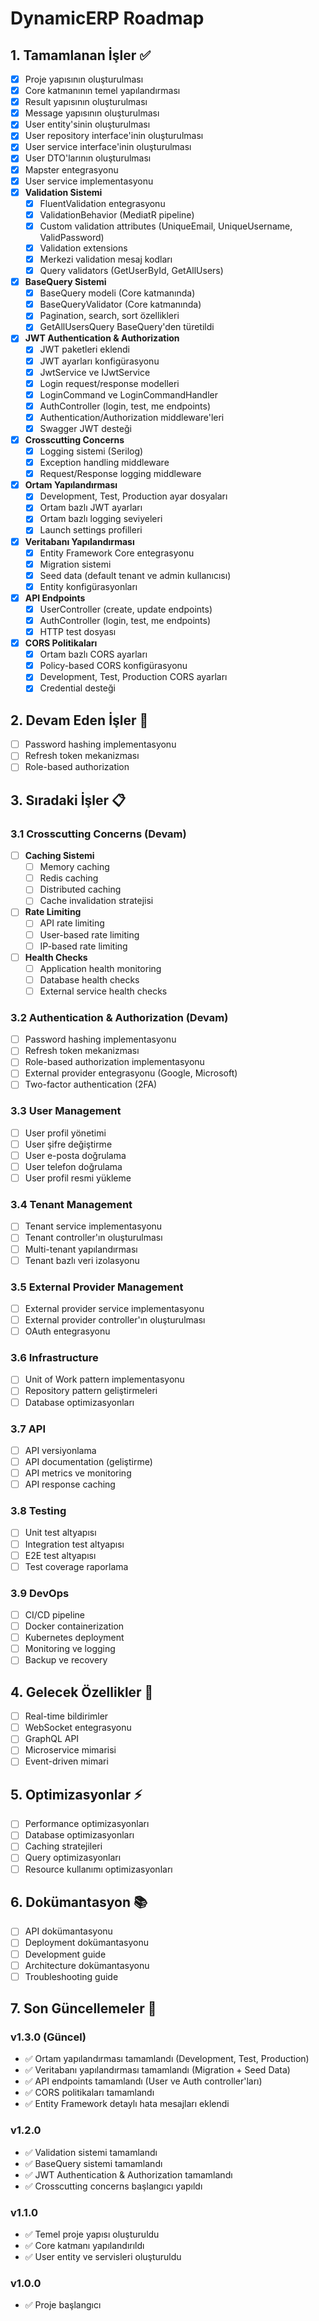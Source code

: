 # DynamicERP Roadmap

## 1. Tamamlanan İşler ✅
- [x] Proje yapısının oluşturulması
- [x] Core katmanının temel yapılandırması
- [x] Result yapısının oluşturulması
- [x] Message yapısının oluşturulması
- [x] User entity'sinin oluşturulması
- [x] User repository interface'inin oluşturulması
- [x] User service interface'inin oluşturulması
- [x] User DTO'larının oluşturulması
- [x] Mapster entegrasyonu
- [x] User service implementasyonu
- [x] **Validation Sistemi**
  - [x] FluentValidation entegrasyonu
  - [x] ValidationBehavior (MediatR pipeline)
  - [x] Custom validation attributes (UniqueEmail, UniqueUsername, ValidPassword)
  - [x] Validation extensions
  - [x] Merkezi validation mesaj kodları
  - [x] Query validators (GetUserById, GetAllUsers)
- [x] **BaseQuery Sistemi**
  - [x] BaseQuery modeli (Core katmanında)
  - [x] BaseQueryValidator (Core katmanında)
  - [x] Pagination, search, sort özellikleri
  - [x] GetAllUsersQuery BaseQuery'den türetildi
- [x] **JWT Authentication & Authorization**
  - [x] JWT paketleri eklendi
  - [x] JWT ayarları konfigürasyonu
  - [x] JwtService ve IJwtService
  - [x] Login request/response modelleri
  - [x] LoginCommand ve LoginCommandHandler
  - [x] AuthController (login, test, me endpoints)
  - [x] Authentication/Authorization middleware'leri
  - [x] Swagger JWT desteği
- [x] **Crosscutting Concerns**
  - [x] Logging sistemi (Serilog)
  - [x] Exception handling middleware
  - [x] Request/Response logging middleware
- [x] **Ortam Yapılandırması**
  - [x] Development, Test, Production ayar dosyaları
  - [x] Ortam bazlı JWT ayarları
  - [x] Ortam bazlı logging seviyeleri
  - [x] Launch settings profilleri
- [x] **Veritabanı Yapılandırması**
  - [x] Entity Framework Core entegrasyonu
  - [x] Migration sistemi
  - [x] Seed data (default tenant ve admin kullanıcısı)
  - [x] Entity konfigürasyonları
- [x] **API Endpoints**
  - [x] UserController (create, update endpoints)
  - [x] AuthController (login, test, me endpoints)
  - [x] HTTP test dosyası
- [x] **CORS Politikaları**
  - [x] Ortam bazlı CORS ayarları
  - [x] Policy-based CORS konfigürasyonu
  - [x] Development, Test, Production CORS ayarları
  - [x] Credential desteği

## 2. Devam Eden İşler 🚧
- [ ] Password hashing implementasyonu
- [ ] Refresh token mekanizması
- [ ] Role-based authorization

## 3. Sıradaki İşler 📋
### 3.1 Crosscutting Concerns (Devam)
- [ ] **Caching Sistemi**
  - [ ] Memory caching
  - [ ] Redis caching
  - [ ] Distributed caching
  - [ ] Cache invalidation stratejisi
- [ ] **Rate Limiting**
  - [ ] API rate limiting
  - [ ] User-based rate limiting
  - [ ] IP-based rate limiting
- [ ] **Health Checks**
  - [ ] Application health monitoring
  - [ ] Database health checks
  - [ ] External service health checks

### 3.2 Authentication & Authorization (Devam)
- [ ] Password hashing implementasyonu
- [ ] Refresh token mekanizması
- [ ] Role-based authorization implementasyonu
- [ ] External provider entegrasyonu (Google, Microsoft)
- [ ] Two-factor authentication (2FA)

### 3.3 User Management
- [ ] User profil yönetimi
- [ ] User şifre değiştirme
- [ ] User e-posta doğrulama
- [ ] User telefon doğrulama
- [ ] User profil resmi yükleme

### 3.4 Tenant Management
- [ ] Tenant service implementasyonu
- [ ] Tenant controller'ın oluşturulması
- [ ] Multi-tenant yapılandırması
- [ ] Tenant bazlı veri izolasyonu

### 3.5 External Provider Management
- [ ] External provider service implementasyonu
- [ ] External provider controller'ın oluşturulması
- [ ] OAuth entegrasyonu

### 3.6 Infrastructure
- [ ] Unit of Work pattern implementasyonu
- [ ] Repository pattern geliştirmeleri
- [ ] Database optimizasyonları

### 3.7 API
- [ ] API versiyonlama
- [ ] API documentation (geliştirme)
- [ ] API metrics ve monitoring
- [ ] API response caching

### 3.8 Testing
- [ ] Unit test altyapısı
- [ ] Integration test altyapısı
- [ ] E2E test altyapısı
- [ ] Test coverage raporlama

### 3.9 DevOps
- [ ] CI/CD pipeline
- [ ] Docker containerization
- [ ] Kubernetes deployment
- [ ] Monitoring ve logging
- [ ] Backup ve recovery

## 4. Gelecek Özellikler 🔮
- [ ] Real-time bildirimler
- [ ] WebSocket entegrasyonu
- [ ] GraphQL API
- [ ] Microservice mimarisi
- [ ] Event-driven mimari

## 5. Optimizasyonlar ⚡
- [ ] Performance optimizasyonları
- [ ] Database optimizasyonları
- [ ] Caching stratejileri
- [ ] Query optimizasyonları
- [ ] Resource kullanımı optimizasyonları

## 6. Dokümantasyon 📚
- [ ] API dokümantasyonu
- [ ] Deployment dokümantasyonu
- [ ] Development guide
- [ ] Architecture dokümantasyonu
- [ ] Troubleshooting guide

## 7. Son Güncellemeler 📅
### v1.3.0 (Güncel)
- ✅ Ortam yapılandırması tamamlandı (Development, Test, Production)
- ✅ Veritabanı yapılandırması tamamlandı (Migration + Seed Data)
- ✅ API endpoints tamamlandı (User ve Auth controller'ları)
- ✅ CORS politikaları tamamlandı
- ✅ Entity Framework detaylı hata mesajları eklendi

### v1.2.0
- ✅ Validation sistemi tamamlandı
- ✅ BaseQuery sistemi tamamlandı
- ✅ JWT Authentication & Authorization tamamlandı
- ✅ Crosscutting concerns başlangıcı yapıldı

### v1.1.0
- ✅ Temel proje yapısı oluşturuldu
- ✅ Core katmanı yapılandırıldı
- ✅ User entity ve servisleri oluşturuldu

### v1.0.0
- ✅ Proje başlangıcı 
